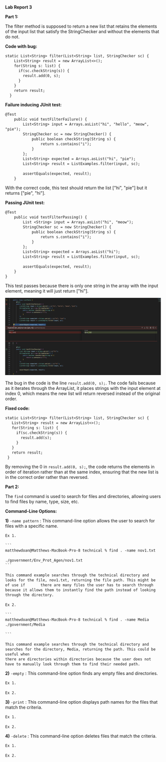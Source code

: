 **Lab Report 3**

**Part 1:**

The filter method is supposed to return a new list that retains the elements of the input list that satisfy the StringChecker and without the elements that do not. 

**Code with bug:**

```
static List<String> filter(List<String> list, StringChecker sc) {
    List<String> result = new ArrayList<>();
    for(String s: list) {
      if(sc.checkString(s)) {
        result.add(0, s);
      }
    }
    return result;
  }
```

**Failure inducing JUnit test:**

```
@Test
    public void testFilterFailure() {
        List<String> input = Arrays.asList("hi", "hello", "meow", "pie");
        StringChecker sc = new StringChecker() {
            public boolean checkString(String s) {
                return s.contains("i");
            }
        };
        List<String> expected = Arrays.asList("hi", "pie");
        List<String> result = ListExamples.filter(input, sc);
        
        assertEquals(expected, result);
    }
```
    
With the correct code, this test should return the list ["hi", "pie"] but it returns ["pie", "hi"].

**Passing JUnit test:**

```
@Test
    public void testFilterPassing() {
        List <String> input = Arrays.asList("hi", "meow");
        StringChecker sc = new StringChecker() {
            public boolean checkString(String s) {
                return s.contains("i");
            }
        };
        List<String> expected = Arrays.asList("hi");
        List<String> result = ListExamples.filter(input, sc);
        
        assertEquals(expected, result);
    }
}
```

This test passes because there is only one string in the array with the input element, meaning it will just return ["hi"].

![Image](filtertests.png)

The bug in the code is the line `result.add(0, s);`. The code fails because as it iterates through the ArrayList, it places strings with the input element at index 0, which means the new list will return reversed instead of the original order. 

**Fixed code:**

 ```
static List<String> filter(List<String> list, StringChecker sc) {
    List<String> result = new ArrayList<>();
    for(String s: list) {
      if(sc.checkString(s)) {
        result.add(s);
      }
    }
    return result;
  }
```

By removing the 0 in `result.add(0, s);`, the code returns the elements in order of iteration rather than at the same index, ensuring that the new list is in the correct order rather than reversed. 

__Part 2:__

The `find` command is used to search for files and directories, allowing users to find files by name, type, size, etc. 

**Command-Line Options:**

**1)** `-name pattern` : This command-line option allows the user to search for files with a specific name.

    Ex 1. 
    
    ```
    matthewdoan@Matthews-MacBook-Pro-8 technical % find . -name nov1.txt
    
    ./government/Env_Prot_Agen/nov1.txt
    ```
    
    This command example searches through the technical directory and looks for the file, nov1.txt, returning the file path. This might be of use if       there are many files the user has to search through because it allows them to instantly find the path instead of looking through the directory.
    
    Ex 2.
    
    ```
    matthewdoan@Matthews-MacBook-Pro-8 technical % find . -name Media
    ./government/Media
    
    ```
    
    This command example searches through the technical directory and searches for the directory, Media, returning the path. This could be useful when
    there are directories within directories because the user does not have to manually look through them to find their needed path.
    
**2)** `-empty` : This command-line option finds any empty files and directories.

    Ex 1. 
    
    Ex 2.
    
**3)** `-print` : This command-line option displays path names for the files that match the criteria.

    Ex 1.

    Ex 2.
    
**4)** `-delete` : This command-line option deletes files that match the criteria.

    Ex 1.

    Ex 2.
    

